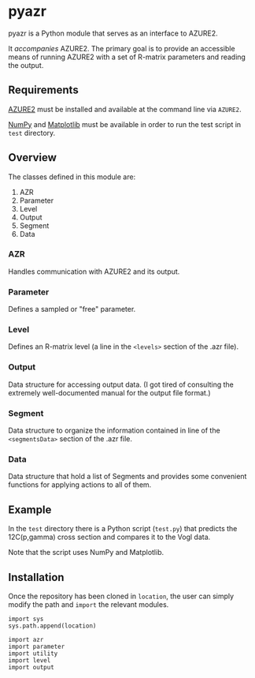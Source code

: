 # pyazr

pyazr is a Python module that serves as an interface to AZURE2.

It _accompanies_ AZURE2. The primary goal is to provide an accessible means of
running AZURE2 with a set of R-matrix parameters and reading the output.

## Requirements

[AZURE2](https://azure.nd.edu) must be installed and available at the command
line via `AZURE2`.

[NumPy](https://numpy.org) and [Matplotlib](https://matplotlib.org/) must be
available in order to run the test script in `test` directory.

## Overview

The classes defined in this module are:

1. AZR
2. Parameter
3. Level
4. Output
5. Segment
6. Data

### AZR

Handles communication with AZURE2 and its output.

### Parameter

Defines a sampled or "free" parameter.

### Level

Defines an R-matrix level (a line in the `<levels>` section of the .azr file).

### Output

Data structure for accessing output data. (I got tired of consulting the
extremely well-documented manual for the output file format.)

### Segment

Data structure to organize the information contained in line of the
`<segmentsData>` section of the .azr file.

### Data

Data structure that hold a list of Segments and provides some convenient
functions for applying actions to all of them.

## Example

In the `test` directory there is a Python script (`test.py`) that predicts the
12C(p,gamma) cross section and compares it to the Vogl data.

Note that the script uses NumPy and Matplotlib.

## Installation

Once the repository has been cloned in `location`, the user can simply modify
the path and `import` the relevant modules.

```
import sys
sys.path.append(location)

import azr
import parameter
import utility
import level
import output
```

